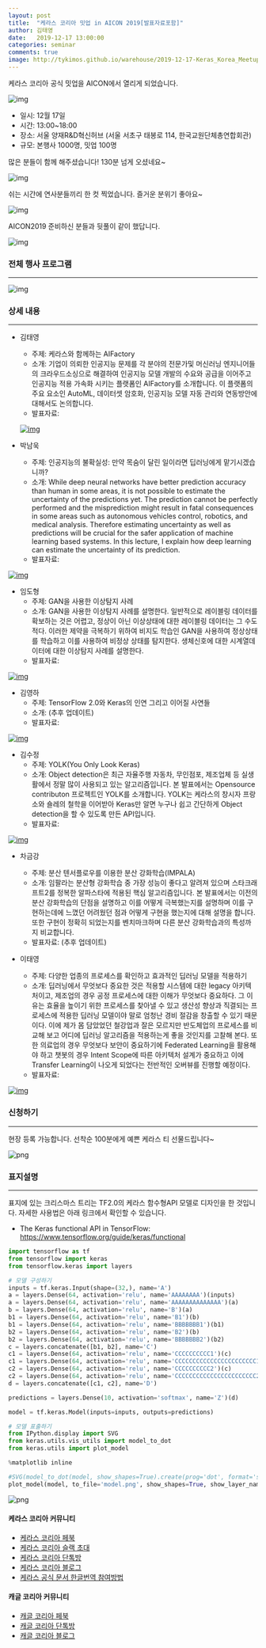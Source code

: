 ```yaml
---
layout: post
title:  "케라스 코리아 밋업 in AICON 2019[발표자료포함]"
author: 김태영
date:   2019-12-17 13:00:00
categories: seminar
comments: true
image: http://tykimos.github.io/warehouse/2019-12-17-Keras_Korea_Meetup_in_AICON_2019_title_2.png
---
```


케라스 코리아 공식 밋업을 AICON에서 열리게 되었습니다. 

![img](http://tykimos.github.io/warehouse/2019-12-17-Keras_Korea_Meetup_in_AICON_2019_title_2.png)

* 일시: 12월 17일 
* 시간: 13:00~18:00
* 장소: 서울 양재R&D혁신허브 (서울 서초구 태봉로 114, 한국교원단체총연합회관)
* 규모: 본행사 1000명, 밋업 100명

많은 분들이 함께 해주셨습니다! 130분 넘게 오셨네요~

![img](http://tykimos.github.io/warehouse/2019-12-17-Keras_Korea_Meetup_in_AICON_2019_pic.jpg)

쉬는 시간에 연사분들끼리 한 컷 찍었습니다. 즐거운 분위기 좋아요~

![img](http://tykimos.github.io/warehouse/2019-12-17-Keras_Korea_Meetup_in_AICON_2019_pic2.jpg)

AICON2019 준비하신 분들과 뒷풀이 같이 했답니다.

![img](http://tykimos.github.io/warehouse/2019-12-17-Keras_Korea_Meetup_in_AICON_2019_pic3.jpg)

### 전체 행사 프로그램
---

![img](http://tykimos.github.io/warehouse/2019-12-17-Keras_Korea_Meetup_in_AICON_2019_1.png)

### 상세 내용
---

* 김태영 
    * 주제: 케라스와 함께하는 AIFactory
    * 소개: 기업이 의뢰한 인공지능 문제를 각 분야의 전문가및 머신러닝 엔지니어들의 크라우드소싱으로 해결하여 인공지능 모델 개발의 수요와 공급을 이어주고 인공지능 적용 가속화 시키는 플랫폼인 AIFactory를 소개합니다. 이 플랫폼의 주요 요소인 AutoML, 데이터셋 암호화, 인공지능 모델 자동 관리와 연동방안에 대해서도 논의합니다.
    * 발표자료:

    [![img](http://tykimos.github.io/warehouse/2019-12-17_aifactory.png)](https://docs.google.com/presentation/d/1T7pISkNL2oYiYR5kHlBY-KXndrqN-OX3m3cEI4i7Drw/edit?usp=sharing)

* 박남욱
    * 주제: 인공지능의 불확실성: 만약 목숨이 달린 일이라면 딥러닝에게 맡기시겠습니까?
    * 소개: While deep neural networks have better prediction accuracy than human in some areas, it is not possible to estimate the uncertainty of the predictions yet. The prediction cannot be perfectly performed and the misprediction might result in fatal consequences in some areas such as autonomous vehicles control, robotics, and medical analysis. Therefore estimating uncertainty as well as predictions will be crucial for the safer application of machine learning based systems. In this lecture, I explain how deep learning can estimate the uncertainty of its prediction.
    * 발표자료:

[![img](http://tykimos.github.io/warehouse/2019-12-17_uncertainty-in-ai.png)](http://tykimos.github.io/warehouse/2019-12-17_uncertainty-in-ai.pdf)

* 임도형
    * 주제: GAN을 사용한 이상탐지 사례
    * 소개: GAN을 사용한 이상탐지 사례를 설명한다. 일반적으로 레이블링 데이터를 확보하는 것은 어렵고, 정상이 아닌 이상상태에 대한 레이블링 데이터는 그 수도 적다. 이러한 제약을 극복하기 위하여 비지도 학습인 GAN을 사용하여 정상상태를 학습하고 이를 사용하여 비정상 상태를 탐지한다. 생체신호에 대한 시계열데이터에 대한 이상탐지 사례를 설명한다.
    * 발표자료: 
    
[![img](http://tykimos.github.io/warehouse/2019-12-17_GAN_Anomaly_Detection.png)](http://tykimos.github.io/warehouse/2019-12-17_GAN_Anomaly_Detection.pptx)

* 김영하 
    * 주제: TensorFlow 2.0와 Keras의 인연 그리고 이어질 사연들
    * 소개: (추후 업데이트)
    * 발표자료: 
    
[![img](http://tykimos.github.io/warehouse/2019-12-17_TensorFlow_2_0_NN_CV.png)](http://tykimos.github.io/warehouse/2019-12-17_TensorFlow_2_0_NN_CV.pdf)

* 김수정 
    * 주제: YOLK(You Only Look Keras)
    * 소개: Object detection은 최근 자율주행 자동차, 무인점포, 제조업체 등 실생활에서 정말 많이 사용되고 있는 알고리즘입니다. 본 발표에서는 Opensource contributon 프로젝트인 YOLK를 소개합니다. YOLK는 케라스의 창시자 프랑소와 숄레의 철학을 이어받아 Keras만 알면 누구나 쉽고 간단하게 Object detection을 할 수 있도록 만든 API입니다.
    * 발표자료: 
    
[![img](http://tykimos.github.io/warehouse/2019-12-17_AICON2019_YOLK_SoojungKim.png)](http://tykimos.github.io/warehouse/2019-12-17_AICON2019_YOLK_SoojungKim.pdf)

* 차금강 
    * 주제: 분산 텐서플로우를 이용한 분산 강화학습(IMPALA)
    * 소개: 임팔라는 분산형 강화학습 중 가장 성능이 좋다고 알려져 있으며 스타크래프트2를 정복한 알파스타에 적용된 핵심 알고리즘입니다. 본 발표에서는 이전의 분산 강화학습의 단점을 설명하고 이를 어떻게 극복했는지를 설명하며 이를 구현하는데에 느꼈던 어려웠던 점과 어떻게 구현을 했는지에 대해 설명을 합니다. 또한 구현이 정확히 되었는지를 벤치마크하며 다른 분산 강화학습과의 특성까지 비교합니다.
    * 발표자료: (추후 업데이트)

* 이태영
    * 주제: 다양한 업종의 프로세스를 확인하고 효과적인 딥러닝 모델을 적용하기
    * 소개: 딥러닝에서 무엇보다 중요한 것은 적용할 시스템에 대한 legacy 아키텍처이고, 제조업의 경우 공정 프로세스에 대한 이해가 무엇보다 중요하다. 그 이유는 효율을 높이기 위한 프로세스를 찾아낼 수 있고 생산성 향상과 직결되는 프로세스에 적용한 딥러닝 모델이야 말로 엄청난 경비 절감을 창출할 수 있기 때문이다. 이에 제가 몸 담았었던 철강업과 잘은 모르지만 반도체업의 프로세스를 비교해 보고 어디에 딥러닝 알고리즘을 적용하는게 좋을 것인지를 고찰해 본다. 또한 의료업의 경우 무엇보다 보안이 중요하기에 Federated Learning을 활용해야 하고 챗봇의 경우 Intent Scope에 따른 아키텍처 설계가 중요하고 이에 Transfer Learning이 나오게 되었다는 전반적인 오버뷰를 진행할 예정이다.
    * 발표자료: 

[![img](http://tykimos.github.io/warehouse/2019-12-17_DeepLearningThroughVariousProcesses.png)](http://tykimos.github.io/warehouse/2019-12-17_DeepLearningThroughVariousProcesses.pdf)

### 신청하기
---
현장 등록 가능합니다. 선착순 100분에게 예쁜 케라스 티 선물드립니다~

![png](http://tykimos.github.io/warehouse/2019-12-17-Keras_Korea_Meetup_in_AICON_2019_4.jpeg)


### 표지설명
---
표지에 있는 크리스마스 트리는 TF2.0의 케라스 함수형API 모델로 디자인을 한 것입니다. 자세한 사용법은 아래 링크에서 확인할 수 있습니다. 

* The Keras functional API in TensorFlow: https://www.tensorflow.org/guide/keras/functional

```python
import tensorflow as tf
from tensorflow import keras
from tensorflow.keras import layers

# 모델 구성하기
inputs = tf.keras.Input(shape=(32,), name='A') 
a = layers.Dense(64, activation='relu', name='AAAAAAAA')(inputs)
a = layers.Dense(64, activation='relu', name='AAAAAAAAAAAAAA')(a)
b = layers.Dense(64, activation='relu', name='B')(a)
b1 = layers.Dense(64, activation='relu', name='B1')(b)
b1 = layers.Dense(64, activation='relu', name='BBBBBBB1')(b1)
b2 = layers.Dense(64, activation='relu', name='B2')(b)
b2 = layers.Dense(64, activation='relu', name='BBBBBBB2')(b2)
c = layers.concatenate([b1, b2], name='C')
c1 = layers.Dense(64, activation='relu', name='CCCCCCCCCC1')(c)
c1 = layers.Dense(64, activation='relu', name='CCCCCCCCCCCCCCCCCCCCCCC1')(c1)
c2 = layers.Dense(64, activation='relu', name='CCCCCCCCCC2')(c)
c2 = layers.Dense(64, activation='relu', name='CCCCCCCCCCCCCCCCCCCCCCC2')(c2)
d = layers.concatenate([c1, c2], name='D')

predictions = layers.Dense(10, activation='softmax', name='Z')(d)

model = tf.keras.Model(inputs=inputs, outputs=predictions)

# 모델 표출하기
from IPython.display import SVG
from keras.utils.vis_utils import model_to_dot
from keras.utils import plot_model

%matplotlib inline

#SVG(model_to_dot(model, show_shapes=True).create(prog='dot', format='svg'))
plot_model(model, to_file='model.png', show_shapes=True, show_layer_names=True)
```

![png](http://tykimos.github.io/warehouse/2019-12-17-Keras_Korea_Meetup_in_AICON_2019_2.png)

#### 케라스 코리아 커뮤니티

* [케라스 코리아 페북](https://www.facebook.com/groups/KerasKorea/)
* [케라스 코리아 슬랙 초대](https://join.slack.com/t/keraskorea/shared_invite/enQtNTUzMTUxMzIyMzg4LWQ3YmQ1YTdmNTYxOTAwZTExNmFmOGM3M2QyMjIyNzYwYTY2YTY2ZjBlNDNlZDdmMTU0NGVjYzFkMWYxNzE0ZDA)
* [케라스 코리아 단톡방](https://open.kakao.com/o/g93MSBV)
* [케라스 코리아 블로그](http://keraskorea.github.io)
* [케라스 공식 문서 한글번역 참여방법](https://tykimos.github.io/2019/02/06/Contribution_of_Keras_Document_to_Korean_Translation/)

#### 캐글 코리아 커뮤니티

* [캐글 코리아 페북](https://www.facebook.com/groups/KaggleKoreaOpenGroup/)
* [캐글 코리아 단톡방](https://open.kakao.com/o/gP24T89)
* [캐글 코리아 블로그](https://kaggle-kr.tistory.com/)

